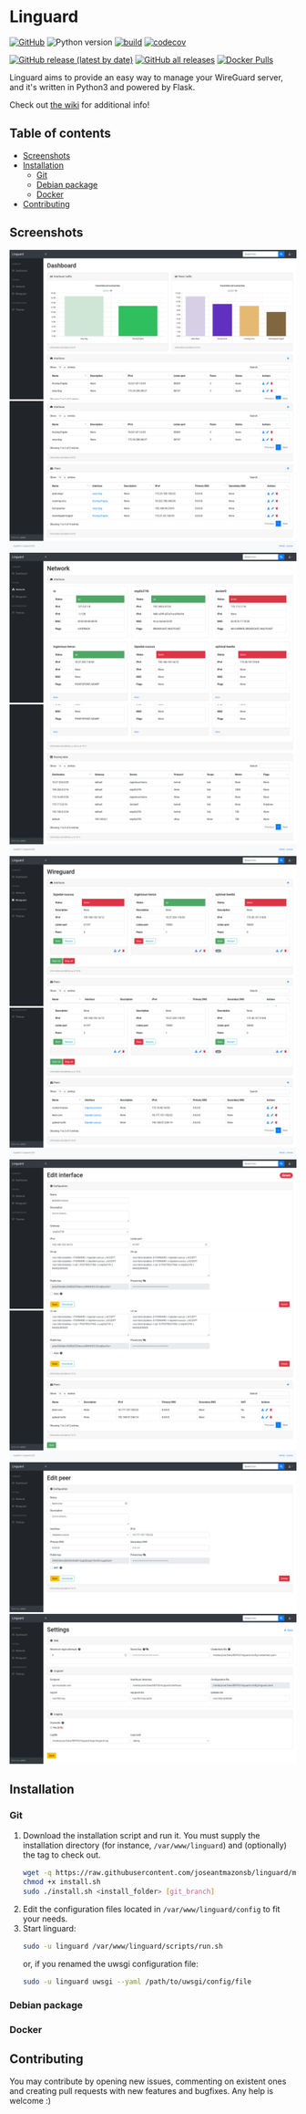 # Linguard

[![GitHub](https://img.shields.io/github/license/joseantmazonsb/linguard)](LICENSE.md) ![Python version](https://img.shields.io/badge/python-3.7%20%7C%203.8%20%7C%203.9-blue) [![build](https://github.com/joseantmazonsb/linguard/actions/workflows/main.yaml/badge.svg)](https://github.com/joseantmazonsb/linguard/actions/workflows/main.yaml) [![codecov](https://codecov.io/gh/joseantmazonsb/linguard/branch/main/graph/badge.svg)](https://codecov.io/gh/joseantmazonsb/linguard)

[![GitHub release (latest by date)](https://img.shields.io/github/v/release/joseantmazonsb/linguard)](https://github.com/joseantmazonsb/linguard/releases) [![GitHub all releases](https://img.shields.io/github/downloads/joseantmazonsb/linguard/total)](https://github.com/joseantmazonsb/linguard/releases) [![Docker Pulls](https://img.shields.io/docker/pulls/joseantmazonsb/linguard)](https://hub.docker.com/repository/docker/joseantmazonsb/linguard)


Linguard aims to provide an easy way to manage your WireGuard server, and it's written in Python3 and powered by Flask.

Check out [the wiki](https://github.com/joseantmazonsb/linguard/wiki) for additional info!

## Table of contents
- [Screenshots](#screenshots)
- [Installation](#installation)
    - [Git](#git)
    - [Debian package](#debian-package)
    - [Docker](#docker)
- [Contributing](#contributing)

## Screenshots

![Dashboard (1)](images/dashboard-1.png)
![Dashboard (2)](images/dashboard-2.png)
![Network interfaces](images/network-section-1.png)
![Routing information](images/network-section-2.png)
![Wireguard interfaces section (1)](images/wireguard-section-1.png)
![Wireguard interfaces section (2)](images/wireguard-section-2.png)
![Edit wireguard interface configuration (1)](images/wireguard-edit-1.png)
![Edit wireguard interface configuration (2)](images/wireguard-edit-2.png)
![Edit wireguard peer configuration](images/peer-edit-1.png)
![Settings](images/settings.png)

## Installation

### Git

1. Download the installation script and run it. You must supply the installation directory (for instance, `/var/www/linguard`) and (optionally) the tag to check out.
    ```bash
    wget -q https://raw.githubusercontent.com/joseantmazonsb/linguard/main/scripts/install.sh .
    chmod +x install.sh
    sudo ./install.sh <install_folder> [git_branch]
    ```
2. Edit the configuration files located in `/var/www/linguard/config` to fit your needs.
3. Start linguard:
    ```bash
    sudo -u linguard /var/www/linguard/scripts/run.sh
    ```
    or, if you renamed the uwsgi configuration file: 
    ```bash
    sudo -u linguard uwsgi --yaml /path/to/uwsgi/config/file
    ```

### Debian package

### Docker

## Contributing

You may contribute by opening new issues, commenting on existent ones and creating pull requests with new features and bugfixes. Any help is welcome :)
